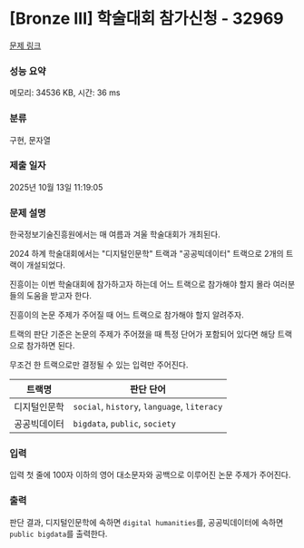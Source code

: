 # [Bronze III] 학술대회 참가신청 - 32969 

[문제 링크](https://www.acmicpc.net/problem/32969) 

### 성능 요약

메모리: 34536 KB, 시간: 36 ms

### 분류

구현, 문자열

### 제출 일자

2025년 10월 13일 11:19:05

### 문제 설명

<p>한국정보기술진흥원에서는 매 여름과 겨울 학술대회가 개최된다.</p>

<p>2024 하계 학술대회에서는 "디지털인문학" 트랙과 "공공빅데이터" 트랙으로 2개의 트랙이 개설되었다.</p>

<p>진흥이는 이번 학술대회에 참가하고자 하는데 어느 트랙으로 참가해야 할지 몰라 여러분 들의 도움을 받고자 한다.</p>

<p>진흥이의 논문 주제가 주어질 때 어느 트랙으로 참가해야 할지 알려주자.</p>

<p>트랙의 판단 기준은 논문의 주제가 주어졌을 때 특정 단어가 포함되어 있다면 해당 트랙으로 참가하면 된다.</p>

<p>무조건 한 트랙으로만 결정될 수 있는 입력만 주어진다.</p>

<table class="table table-bordered">
	<thead>
		<tr>
			<th>트랙명</th>
			<th>판단 단어</th>
		</tr>
	</thead>
	<tbody>
		<tr>
			<td>디지털인문학</td>
			<td><code>social</code>, <code>history</code>, <code>language</code>, <code>literacy</code></td>
		</tr>
		<tr>
			<td>공공빅데이터</td>
			<td><code>bigdata</code>, <code>public</code>, <code>society</code></td>
		</tr>
	</tbody>
</table>

### 입력 

 <p>입력 첫 줄에 100자 이하의 영어 대소문자와 공백으로 이루어진 논문 주제가 주어진다.</p>

### 출력 

 <p>판단 결과, 디지털인문학에 속하면 <code>digital humanities</code>를, 공공빅데이터에 속하면 <code>public bigdata</code>를 출력한다.</p>

